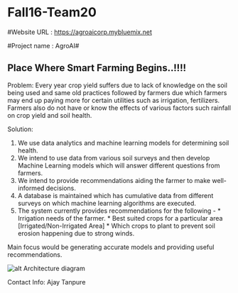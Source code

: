 # Fall16-Team20

#Website URL : https://agroaicorp.mybluemix.net


#Project name : AgroAI#

## Place Where Smart Farming Begins..!!!! ##

Problem: Every year crop yield suffers due to lack of knowledge on the soil being used and same old practices followed by farmers due which farmers may end up paying more for certain utilities such as irrigation, fertilizers. Farmers also do not have or know the effects of various factors such rainfall on crop yield and soil health.



Solution: 
  1. We use data analytics and machine learning models for determining soil health. 
  2. We intend to use data from various soil surveys and then develop Machine Learning models which will answer different questions from    farmers. 
  3. We intend to provide recommendations aiding the farmer to make well-informed decisions. 
  4. A database is maintained which has cumulative data from different surveys on which machine learning algorithms are executed. 
  5. The system currently provides recommendations for the following -
    * Irrigation needs of the farmer.
    * Best suited crops for a particular area [Irrigated/Non-Irrigated Area]
    * Which crops to plant to prevent soil erosion happening due to strong winds.

  Main focus would be generating accurate models and providing useful recommendations.


![alt Architecture diagram]( /Project_AgroAI_docs/272_Project.png?raw=true "Architecture Diagram")


Contact Info:
Ajay Tanpure
